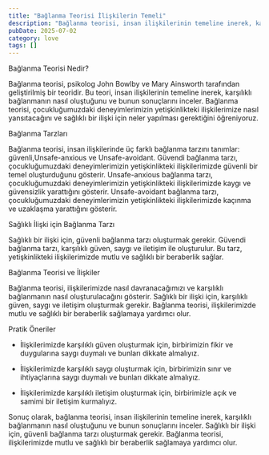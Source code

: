 ```yaml
---
title: "Bağlanma Teorisi İlişkilerin Temeli"
description: "Bağlanma teorisi, insan ilişkilerinin temeline inerek, karşılıklı bağlanmanın nasıl oluştuğunu ve bunun sonuçlarını inceler. Bu teoride, çocukluğumuzdaki den..."
pubDate: 2025-07-02
category: love
tags: []
---
```


Bağlanma Teorisi Nedir?

Bağlanma teorisi, psikolog John Bowlby ve Mary Ainsworth tarafından geliştirilmiş bir teoridir. Bu teori, insan ilişkilerinin temeline inerek, karşılıklı bağlanmanın nasıl oluştuğunu ve bunun sonuçlarını inceler. Bağlanma teorisi, çocukluğumuzdaki deneyimlerimizin yetişkinlikteki ilişkilerimize nasıl yansıtacağını ve sağlıklı bir ilişki için neler yapılması gerektiğini öğreniyoruz.

Bağlanma Tarzları

Bağlanma teorisi, insan ilişkilerinde üç farklı bağlanma tarzını tanımlar: güvenli,Unsafe-anxious ve Unsafe-avoidant. Güvendi bağlanma tarzı, çocukluğumuzdaki deneyimlerimizin yetişkinlikteki ilişkilerimizde güvenli bir temel oluşturduğunu gösterir. Unsafe-anxious bağlanma tarzı, çocukluğumuzdaki deneyimlerimizin yetişkinlikteki ilişkilerimizde kaygı ve güvensizlik yarattığını gösterir. Unsafe-avoidant bağlanma tarzı, çocukluğumuzdaki deneyimlerimizin yetişkinlikteki ilişkilerimizde kaçınma ve uzaklaşma yarattığını gösterir.

Sağlıklı İlişki için Bağlanma Tarzı

Sağlıklı bir ilişki için, güvenli bağlanma tarzı oluşturmak gerekir. Güvendi bağlanma tarzı, karşılıklı güven, saygı ve iletişim ile oluşturulur. Bu tarz, yetişkinlikteki ilişkilerimizde mutlu ve sağlıklı bir beraberlik sağlar.

Bağlanma Teorisi ve İlişkiler

Bağlanma teorisi, ilişkilerimizde nasıl davranacağımızı ve karşılıklı bağlanmanın nasıl oluşturulacağını gösterir. Sağlıklı bir ilişki için, karşılıklı güven, saygı ve iletişim oluşturmak gerekir. Bağlanma teorisi, ilişkilerimizde mutlu ve sağlıklı bir beraberlik sağlamaya yardımcı olur.

Pratik Öneriler

* İlişkilerimizde karşılıklı güven oluşturmak için, birbirimizin fikir ve duygularına saygı duymalı ve bunları dikkate almalıyız.

* İlişkilerimizde karşılıklı saygı oluşturmak için, birbirimizin sınır ve ihtiyaçlarına saygı duymalı ve bunları dikkate almalıyız.

* İlişkilerimizde karşılıklı iletişim oluşturmak için, birbirimizle açık ve samimi bir iletişim kurmalıyız.

Sonuç olarak, bağlanma teorisi, insan ilişkilerinin temeline inerek, karşılıklı bağlanmanın nasıl oluştuğunu ve bunun sonuçlarını inceler. Sağlıklı bir ilişki için, güvenli bağlanma tarzı oluşturmak gerekir. Bağlanma teorisi, ilişkilerimizde mutlu ve sağlıklı bir beraberlik sağlamaya yardımcı olur.